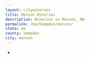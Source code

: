 ```yaml
---
layout: citywineries
title: Monson Wineries
description: Wineries in Monson, MA
permalink: /ma/hampden/monson/
state: ma
county: hampden
city: monson
---
```

-

